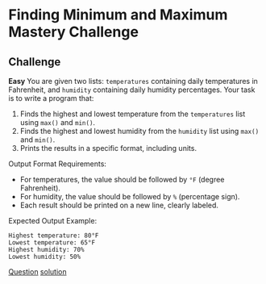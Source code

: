 # Finding Minimum and Maximum Mastery Challenge

## Challenge

**Easy**
You are given two lists: `temperatures` containing daily temperatures in Fahrenheit, and `humidity` containing daily humidity percentages. Your task is to write a program that:

1. Finds the highest and lowest temperature from the `temperatures` list using `max()` and `min()`.
2. Finds the highest and lowest humidity from the `humidity` list using `max()` and `min()`.
3. Prints the results in a specific format, including units.

Output Format Requirements:

- For temperatures, the value should be followed by `°F` (degree Fahrenheit).
- For humidity, the value should be followed by `%` (percentage sign).
- Each result should be printed on a new line, clearly labeled.

Expected Output Example:

```
Highest temperature: 80°F
Lowest temperature: 65°F
Highest humidity: 70%
Lowest humidity: 50%
```

[Question](q.py) [solution](solution.py)